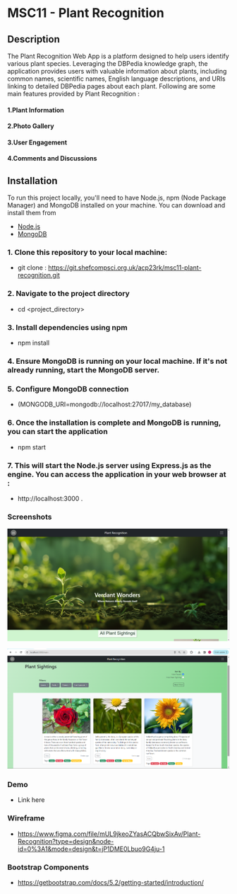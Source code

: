 # MSC11 - Plant Recognition

## Description 

The Plant Recognition Web App is a platform designed to help users identify various plant species. Leveraging the DBPedia knowledge graph, the application provides users with valuable information about plants, including common names, scientific names, English language descriptions, and URIs linking to detailed DBPedia pages about each plant. Following are some main features provided by Plant Recognition : 

#### 1.Plant Information 
#### 2.Photo Gallery 
#### 3.User Engagement
#### 4.Comments and Discussions


## Installation

To run this project locally, you'll need to have Node.js, npm (Node Package Manager) and MongoDB installed on your machine. You can download and install them from 

- [Node.js](https://nodejs.org/)
- [MongoDB](https://www.mongodb.com/try/download/community)

### 1. Clone this repository to your local machine:

- git clone : <https://git.shefcompsci.org.uk/acp23rk/msc11-plant-recognition.git>

### 2. Navigate to the project directory  

- cd <project_directory>

### 3. Install dependencies using npm  

- npm install

### 4. Ensure MongoDB is running on your local machine. If it's not already running, start the MongoDB server.

### 5. Configure MongoDB connection

 - (MONGODB_URI=mongodb://localhost:27017/my_database)

### 6. Once the installation is complete and MongoDB is running, you can start the application 

- npm start

### 7. This will start the Node.js server using Express.js as the engine. You can access the application in your web browser at :
 - http://localhost:3000 .


### Screenshots 

![Homepage](public/images/HOMEpage.png)


![Plant Detail](public/images/main.png)

### Demo 

- Link here

### Wireframe

- https://www.figma.com/file/mUL9jkeoZYasACQbwSixAv/Plant-Recognition?type=design&node-id=0%3A1&mode=design&t=jP1DME0Lbuo9G4ju-1

### Bootstrap Components

- https://getbootstrap.com/docs/5.2/getting-started/introduction/
